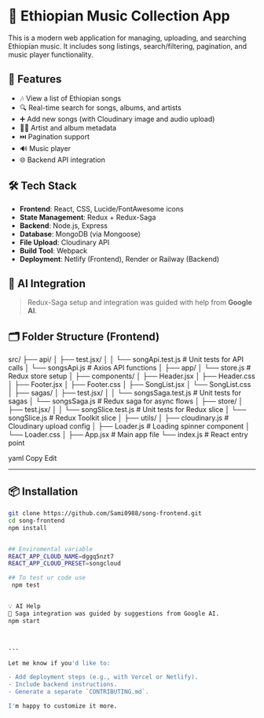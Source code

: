 # 🎵 Ethiopian Music Collection App

This is a modern web application for managing, uploading, and searching Ethiopian music. It includes song listings, search/filtering, pagination, and music player functionality.

## 🚀 Features

- 🎶 View a list of Ethiopian songs
- 🔍 Real-time search for songs, albums, and artists
- ➕ Add new songs (with Cloudinary image and audio upload)
- 🧑‍🎤 Artist and album metadata
- ⏭️ Pagination support
- 🔊 Music player
- 🌐 Backend API integration

## 🛠️ Tech Stack

- **Frontend**: React, CSS, Lucide/FontAwesome icons
- **State Management**: Redux + Redux-Saga
- **Backend**: Node.js, Express
- **Database**: MongoDB (via Mongoose)
- **File Upload**: Cloudinary API
- **Build Tool**: Webpack
- **Deployment**: Netlify (Frontend), Render or Railway (Backend)

## 🤖 AI Integration

> Redux-Saga setup and integration was guided with help from **Google AI**.

## 🗂️ Folder Structure (Frontend)
src/
├── api/
│ ├── test.jsx/
│ │ └── songApi.test.js # Unit tests for API calls
│ └── songsApi.js # Axios API functions
│
├── app/
│ └── store.js # Redux store setup
│
├── components/
│ ├── Header.jsx
│ ├── Header.css
│ ├── Footer.jsx
│ ├── Footer.css
│ ├── SongList.jsx
│ └── SongList.css
│
├── sagas/
│ ├── test.jsx/
│ │ └── songsSaga.test.js # Unit tests for sagas
│ └── songsSaga.js # Redux saga for async flows
│
├── store/
│ ├── test.jsx/
│ │ └── songSlice.test.js # Unit tests for Redux slice
│ └── songSlice.js # Redux Toolkit slice
│
├── utils/
│ ├── cloudinary.js # Cloudinary upload config
│ ├── Loader.js # Loading spinner component
│ └── Loader.css
│
├── App.jsx # Main app file
└── index.js # React entry point

yaml
Copy
Edit

---

## 📦 Installation

```bash
git clone https://github.com/Sami0988/song-frontend.git
cd song-frontend
npm install


## Enviromental variable
REACT_APP_CLOUD_NAME=dggq5nzt7
REACT_APP_CLOUD_PRESET=songcloud

## To test ur code use
 npm test


💡 AI Help
🧠 Saga integration was guided by suggestions from Google AI.
npm start



---

Let me know if you'd like to:

- Add deployment steps (e.g., with Vercel or Netlify).
- Include backend instructions.
- Generate a separate `CONTRIBUTING.md`.

I'm happy to customize it more.
